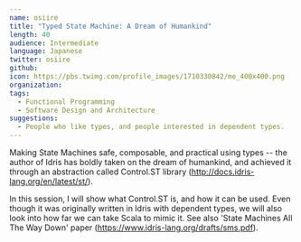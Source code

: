 ```yaml
---
name: osiire
title: "Typed State Machine: A Dream of Humankind"
length: 40
audience: Intermediate
language: Japanese
twitter: osiire
github:
icon: https://pbs.twimg.com/profile_images/1710330842/me_400x400.png
organization:
tags:
  - Functional Programming
  - Software Design and Architecture
suggestions:
  - People who like types, and people interested in dependent types.
---
```

Making State Machines safe, composable, and practical using types -- the author of Idris has boldly taken on the dream of humankind, and achieved it through an abstraction called Control.ST library (http://docs.idris-lang.org/en/latest/st/).

In this session, I will show what Control.ST is, and how it can be used. Even though it was originally written in Idris with dependent types, we will also look into how far we can take Scala to mimic it. See also 'State Machines All The Way Down' paper (https://www.idris-lang.org/drafts/sms.pdf).

